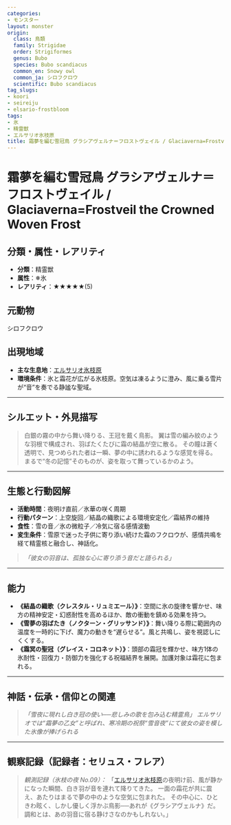 ```yaml
---
categories:
- モンスター
layout: monster
origin:
  class: 鳥類
  family: Strigidae
  order: Strigiformes
  genus: Bubo
  species: Bubo scandiacus
  common_en: Snowy owl
  common_ja: シロフクロウ
  scientific: Bubo scandiacus
tag_slugs:
- koori
- seireiju
- elsario-frostbloom
tags:
- 氷
- 精霊獣
- エルサリオ氷枝原
title: 霜夢を編む雪冠鳥 グラシアヴェルナ＝フロストヴェイル / Glaciaverna=Frostveil the Crowned Woven Frost
---
```


# 霜夢を編む雪冠鳥 グラシアヴェルナ＝フロストヴェイル / Glaciaverna=Frostveil the Crowned Woven Frost

## 分類・属性・レアリティ

* **分類**：精霊獣
* **属性**：❄氷
* **レアリティ**：★★★★★(5)

## 元動物
シロフクロウ

## 出現地域

* **主な生息地**：[エルサリオ氷枝原](../place/elsario_frostbloom.md)
* **環境条件**：氷と霜花が広がる氷枝原。空気は凍るように澄み、風に乗る雪片が“音”を奏でる静謐な聖域。

---

## シルエット・外見描写

> 白銀の霧の中から舞い降りる、王冠を戴く鳥影。
> 翼は雪の編み紋のような羽根で構成され、羽ばたくたびに霜の結晶が空に散る。
> その瞳は蒼く透明で、見つめられた者は一瞬、夢の中に誘われるような感覚を得る。
> まるで“冬の記憶”そのものが、姿を取って舞っているかのよう。

---

## 生態と行動図解

* **活動時間**：夜明け直前／氷華の咲く周期
* **行動パターン**：上空旋回／結晶の織歌による環境安定化／霜結界の維持
* **食性**：雪の音／氷の微粒子／冷気に宿る感情波動
* **変生条件**：雪原で迷った子供に寄り添い続けた霜のフクロウが、感情共鳴を経て精霊核と融合し、神話化。

> *「彼女の羽音は、孤独な心に寄り添う音だと語られる」*

---

## 能力

* **《結晶の織歌（クレスタル・リュミエール）》**：空間に氷の旋律を響かせ、味方の精神安定・幻惑耐性を高めるほか、敵の衝動を鎮める効果を持つ。
* **《雪夢の羽ばたき（ノクターン・グリッサンド）》**：舞い降りる際に範囲内の温度を一時的に下げ、魔力の動きを“遅らせる”。風と共鳴し、姿を視認しにくくする。
* **《霜冥の聖冠（グレイス・コロネット）》**：頭部の霜冠を輝かせ、味方1体の氷耐性・回復力・防御力を強化する祝福結界を展開。加護対象は霜花に包まれる。

---

## 神話・伝承・信仰との関連

> *「雪夜に現れし白き冠の使い──悲しみの歌を包み込む精霊鳥」*
> *エルサリオでは“霜夢の乙女”と呼ばれ、寒冷期の祝祭“雪音夜”にて彼女の姿を模した氷像が捧げられる*

---

## 観察記録（記録者：セリュス・フレア）

> *観測記録（氷枝の夜 No.09）：*
> 「[エルサリオ氷枝原](../place/elsario_frostbloom.md)の夜明け前、風が静かになった瞬間、白き羽が音を連れて降りてきた。
> 一面の霜花が共に震え、あたりはまるで夢の中のような空気に包まれた。
> その中心に、ひときわ眩く、しかし優しく浮かぶ鳥影──あれが《グラシアヴェルナ》だ。
> 調和とは、あの羽音に宿る静けさなのかもしれない。」